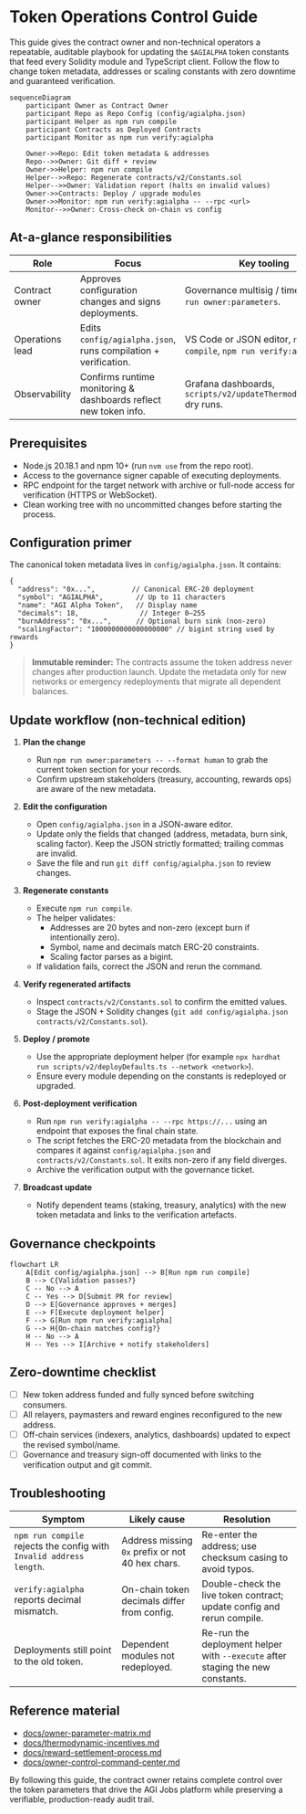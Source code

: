 # Token Operations Control Guide

This guide gives the contract owner and non-technical operators a repeatable,
auditable playbook for updating the `$AGIALPHA` token constants that feed every
Solidity module and TypeScript client. Follow the flow to change token metadata,
addresses or scaling constants with zero downtime and guaranteed verification.

```mermaid
sequenceDiagram
    participant Owner as Contract Owner
    participant Repo as Repo Config (config/agialpha.json)
    participant Helper as npm run compile
    participant Contracts as Deployed Contracts
    participant Monitor as npm run verify:agialpha

    Owner->>Repo: Edit token metadata & addresses
    Repo-->>Owner: Git diff + review
    Owner->>Helper: npm run compile
    Helper-->>Repo: Regenerate contracts/v2/Constants.sol
    Helper-->>Owner: Validation report (halts on invalid values)
    Owner->>Contracts: Deploy / upgrade modules
    Owner->>Monitor: npm run verify:agialpha -- --rpc <url>
    Monitor-->>Owner: Cross-check on-chain vs config
```

## At-a-glance responsibilities

| Role | Focus | Key tooling |
| ---- | ----- | ----------- |
| Contract owner | Approves configuration changes and signs deployments. | Governance multisig / timelock, `npm run owner:parameters`. |
| Operations lead | Edits `config/agialpha.json`, runs compilation + verification. | VS Code or JSON editor, `npm run compile`, `npm run verify:agialpha`. |
| Observability | Confirms runtime monitoring & dashboards reflect new token info. | Grafana dashboards, `scripts/v2/updateThermodynamics.ts` dry runs. |

## Prerequisites

- Node.js 20.18.1 and npm 10+ (run `nvm use` from the repo root).
- Access to the governance signer capable of executing deployments.
- RPC endpoint for the target network with archive or full-node access for
  verification (HTTPS or WebSocket).
- Clean working tree with no uncommitted changes before starting the process.

## Configuration primer

The canonical token metadata lives in `config/agialpha.json`. It contains:

```jsonc
{
  "address": "0x...",         // Canonical ERC-20 deployment
  "symbol": "AGIALPHA",        // Up to 11 characters
  "name": "AGI Alpha Token",   // Display name
  "decimals": 18,               // Integer 0–255
  "burnAddress": "0x...",      // Optional burn sink (non-zero)
  "scalingFactor": "1000000000000000000" // bigint string used by rewards
}
```

> **Immutable reminder:** The contracts assume the token address never
> changes after production launch. Update the metadata only for new networks
> or emergency redeployments that migrate all dependent balances.

## Update workflow (non-technical edition)

1. **Plan the change**
   - Run `npm run owner:parameters -- --format human` to grab the current
     token section for your records.
   - Confirm upstream stakeholders (treasury, accounting, rewards ops) are
     aware of the new metadata.

2. **Edit the configuration**
   - Open `config/agialpha.json` in a JSON-aware editor.
   - Update only the fields that changed (address, metadata, burn sink,
     scaling factor). Keep the JSON strictly formatted; trailing commas are
     invalid.
   - Save the file and run `git diff config/agialpha.json` to review changes.

3. **Regenerate constants**
   - Execute `npm run compile`.
   - The helper validates:
     - Addresses are 20 bytes and non-zero (except burn if intentionally zero).
     - Symbol, name and decimals match ERC-20 constraints.
     - Scaling factor parses as a bigint.
   - If validation fails, correct the JSON and rerun the command.

4. **Verify regenerated artifacts**
   - Inspect `contracts/v2/Constants.sol` to confirm the emitted values.
   - Stage the JSON + Solidity changes (`git add config/agialpha.json contracts/v2/Constants.sol`).

5. **Deploy / promote**
   - Use the appropriate deployment helper (for example
     `npx hardhat run scripts/v2/deployDefaults.ts --network <network>`).
   - Ensure every module depending on the constants is redeployed or upgraded.

6. **Post-deployment verification**
   - Run `npm run verify:agialpha -- --rpc https://...` using an endpoint that
     exposes the final chain state.
   - The script fetches the ERC-20 metadata from the blockchain and compares it
     against `config/agialpha.json` and `contracts/v2/Constants.sol`. It exits
     non-zero if any field diverges.
   - Archive the verification output with the governance ticket.

7. **Broadcast update**
   - Notify dependent teams (staking, treasury, analytics) with the new token
     metadata and links to the verification artefacts.

## Governance checkpoints

```mermaid
flowchart LR
    A[Edit config/agialpha.json] --> B[Run npm run compile]
    B --> C{Validation passes?}
    C -- No --> A
    C -- Yes --> D[Submit PR for review]
    D --> E[Governance approves + merges]
    E --> F[Execute deployment helper]
    F --> G[Run npm run verify:agialpha]
    G --> H{On-chain matches config?}
    H -- No --> A
    H -- Yes --> I[Archive + notify stakeholders]
```

## Zero-downtime checklist

- [ ] New token address funded and fully synced before switching consumers.
- [ ] All relayers, paymasters and reward engines reconfigured to the new address.
- [ ] Off-chain services (indexers, analytics, dashboards) updated to expect the
      revised symbol/name.
- [ ] Governance and treasury sign-off documented with links to the verification
      output and git commit.

## Troubleshooting

| Symptom | Likely cause | Resolution |
| ------- | ------------ | ---------- |
| `npm run compile` rejects the config with `Invalid address length`. | Address missing `0x` prefix or not 40 hex chars. | Re-enter the address; use checksum casing to avoid typos. |
| `verify:agialpha` reports decimal mismatch. | On-chain token decimals differ from config. | Double-check the live token contract; update config and rerun compile. |
| Deployments still point to the old token. | Dependent modules not redeployed. | Re-run the deployment helper with `--execute` after staging the new constants. |

## Reference material

- [docs/owner-parameter-matrix.md](owner-parameter-matrix.md)
- [docs/thermodynamic-incentives.md](thermodynamic-incentives.md)
- [docs/reward-settlement-process.md](reward-settlement-process.md)
- [docs/owner-control-command-center.md](owner-control-command-center.md)

By following this guide, the contract owner retains complete control over the
token parameters that drive the AGI Jobs platform while preserving a verifiable,
production-ready audit trail.
